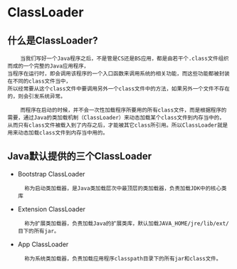 # ClassLoader

## 什么是ClassLoader?

        当我们写好一个Java程序之后，不是管是CS还是BS应用，都是由若干个.class文件组织而成的一个完整的Java应用程序，
    当程序在运行时，即会调用该程序的一个入口函数来调用系统的相关功能，而这些功能都被封装在不同的class文件当中，
    所以经常要从这个class文件中要调用另外一个class文件中的方法，如果另外一个文件不存在的，则会引发系统异常。

        而程序在启动的时候，并不会一次性加载程序所要用的所有class文件，而是根据程序的需要，通过Java的类加载机制（ClassLoader）来动态加载某个class文件到内存当中的，
    从而只有class文件被载入到了内存之后，才能被其它class所引用。所以ClassLoader就是用来动态加载class文件到内存当中用的。

## Java默认提供的三个ClassLoader

* Bootstrap ClassLoader

        称为启动类加载器，是Java类加载层次中最顶层的类加载器，负责加载JDK中的核心类库

* Extension ClassLoader

        称为扩展类加载器，负责加载Java的扩展类库，默认加载JAVA_HOME/jre/lib/ext/目下的所有jar。

* App ClassLoader

        称为系统类加载器，负责加载应用程序classpath目录下的所有jar和class文件。